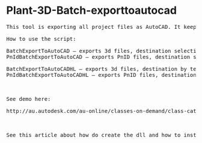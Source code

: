 # Plant-3D-Batch-exporttoautocad
<pre>
This tool is exporting all project files as AutoCAD. It keeps the folder structure for the export. There are two commands, one for P&ID project files and another one for Plant 3D project files. "related files" are not included in the export, as they should be already plain AutoCAD.

How to use the script:

BatchExportToAutoCAD – exports 3d files, destination selection by file dialog
PnIdBatchExportToAutoCAD – exports PnID files, destination selection by file dialog

BatchExportToAutoCADHL – exports 3d files, destination by text input, this is good for batching the command
PnIdBatchExportToAutoCADHL – exports PnID files, destination by text input, this is good for batching the command

 

See demo here:

http://au.autodesk.com/au-online/classes-on-demand/class-catalog/2016/revit/pt21758#chapter=0

 

See this article about how do create the dll and how to install it: http://autode.sk/2jYKHJy 

</pre>
